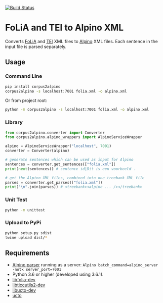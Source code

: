 [![Build Status](https://travis-ci.org/UUDigitalHumanitieslab/corpus2alpino.svg?branch=master)](https://travis-ci.org/UUDigitalHumanitieslab/corpus2alpino)

# FoLiA and TEI to Alpino XML

Converts [FoLiA](https://proycon.github.io/folia/) and [TEI](http://www.tei-c.org) XML files to [Alpino](www.let.rug.nl/vannoord/alp/Alpino) XML files. Each sentence in the input file is parsed separately.

## Usage

### Command Line
```bash
pip install corpus2alpino
corpus2alpino -s localhost:7001 folia.xml -o alpino.xml
```

Or from project root:

```bash
python -m corpus2alpino -s localhost:7001 folia.xml -o alpino.xml
```

### Library
```python
from corpus2alpino.converter import Converter
from corpus2alpino.alpino_wrappers import AlpinoServiceWrapper

alpino = AlpinoServiceWrapper("localhost", 7001)
converter = Converter(alpino)

# generate sentences which can be used as input for Alpino
sentences = converter.get_sentences(["folia.xml"])
print(next(sentences)) # sentence id|Dit is een voorbeeld .

# get the Alpino XML files, combined into one treebank XML file
parses = converter.get_parses(["folia.xml"])
print("\n".join(parses)) # <treebank><alpino ... /></treebank>
```

### Unit Test

```bash
python -m unittest
```

### Upload to PyPi

```bash
python setup.py sdist
twine upload dist/*
```

## Requirements

* [Alpino parser](http://www.let.rug.nl/vannoord/alp/Alpino) running as a server: `Alpino batch_command=alpino_server -notk server_port=7001`
* Python 3.6 or higher (developed using 3.6.1).
* [libfolia-dev](https://packages.ubuntu.com/bionic/libfolia-dev)
* [libticcutils2-dev](https://packages.ubuntu.com/bionic/libticcutils2-dev)
* [libucto-dev](https://packages.ubuntu.com/bionic/libucto-dev)
* [ucto](https://packages.ubuntu.com/bionic/ucto)
